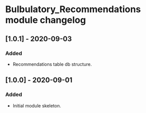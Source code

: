 # Bulbulatory_Recommendations module changelog

## [1.0.1] - 2020-09-03
### Added
- Recommendations table db structure.

## [1.0.0] - 2020-09-01
### Added
- Initial module skeleton.
